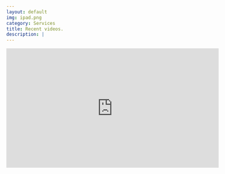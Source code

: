 ```yaml
---
layout: default
img: ipad.png
category: Services
title: Recent videos.
description: |
---
```

  <iframe width="560" height="315" src="https://www.youtube.com/embed/ammjmr3V6wQ?si=6X365OZUYhJp6psD" title="YouTube video player" frameborder="0" allow="accelerometer; autoplay; clipboard-write; encrypted-media; gyroscope; picture-in-picture; web-share" referrerpolicy="strict-origin-when-cross-origin" allowfullscreen></iframe>